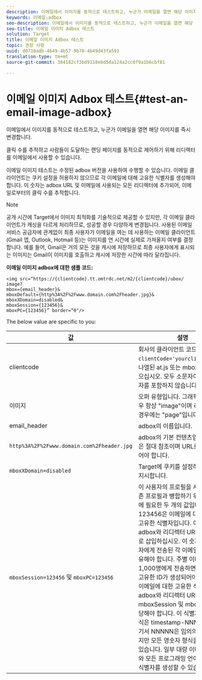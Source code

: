 ```yaml
---
description: 이메일에서 이미지를 동적으로 테스트하고, 누군가 이메일을 열면 해당 이미지를 즉시 변경합니다.
keywords: 이메일;adbox
seo-description: 이메일에서 이미지를 동적으로 테스트하고, 누군가 이메일을 열면 해당 이미지를 즉시 변경합니다.
seo-title: 이메일 이미지 Adbox 테스트
solution: Target
title: 이메일 이미지 Adbox 테스트
topic: 권장 사항
uuid: d0710adb-4649-4b57-9b70-4b49d43fa591
translation-type: tm+mt
source-git-commit: 384182cf3bd9110ebd5da124a2cc0f9a1b6cbf81

---
```



# 이메일 이미지 Adbox 테스트{#test-an-email-image-adbox}

이메일에서 이미지를 동적으로 테스트하고, 누군가 이메일을 열면 해당 이미지를 즉시 변경합니다.

클릭 수를 추적하고 사람들이 도달하는 랜딩 페이지를 동적으로 제어하기 위해 리디렉터를 이메일에서 사용할 수 있습니다.

이메일 이미지 테스트는 수정된 adbox 버전을 사용하여 수행할 수 있습니다. 이메일 클라이언트는 쿠키 설정을 허용하지 않으므로 각 이메일에 대해 고유한 식별자를 생성해야 합니다. 이 숫자는 adbox URL 및 이메일에 사용되는 모든 리디렉터에 추가되어, 이메일로부터의 클릭 수를 추적합니다.

>[!NOTE]
>
>공개 시간에 Target에서 이미지 최적화를 기술적으로 제공할 수 있지만, 각 이메일 클라이언트가 캐싱을 다르게 처리하므로, 성공할 경우 다양하게 변경됩니다. 사용된 이메일 서비스 공급자에 관계없이 최종 사용자가 이메일을 여는 데 사용하는 이메일 클라이언트(Gmail 앱, Outlook, Hotmail 등)는 이미지를 연 시간에 실제로 가져올지 여부를 결정합니다. 예를 들어, Gmail은 거의 모든 것을 캐시에 저장하므로 최종 사용자에게 표시되는 이미지는 Gmail이 이미지를 호출하고 캐시에 저장한 시간에 따라 달라집니다.

**이메일 이미지 adbox에 대한 샘플 코드:**

```
<img src=“https://{clientcode}.tt.omtrdc.net/m2/​{clientcode}/ubox/​image?
mbox={email_header}&
mboxDefault=​{http%3A%2F%2Fwww.domain.com%2Fheader.jpg}&
mboxXDomain=disabled&
mboxSession={123456}&
mboxPC={123456}” border=“0"/>
```

The below value are specific to you:

| 값 | 설명 |
|--- |--- |
| clientcode | 회사의 클라이언트 코드입니다. `clientCode='yourclientcode'`로 나열된 at.js 또는 mbox.js에서 찾으십시오. 모두 소문자이고 특수 문자를 포함하지 않습니다. |
| 이미지 | 오퍼 유형입니다. 그래픽 광고의 경우 항상 &quot;image&quot;이며 리디렉터의 경우에는 &quot;page&quot;입니다. |
| email_header | adbox의 이름입니다. |
| `http%3A%2F%2Fwww.domain.com%2Fheader.jpg` | adbox의 기본 컨텐츠입니다. 이것은 절대 참조이며 URL로 인코딩되어야 합니다. |
| `mboxXDomain=disabled` | Target에 쿠키를 설정하지 않도록 지시합니다. |
| `mboxSession=123456` 및 `mboxPC=123456` | 이 사용자의 프로필을 사이트의 기존 프로필과 병합하기 위해 Target에 필요한 두 개의 값입니다. 123456은 이메일에 대해 생성된 고유한 식별자입니다. 이 값을 모든 adbox와 리디렉터 URL에 동적으로 삽입하십시오. 이 숫자는 각 사용자에게 전송된 각 이메일에 대해 고유해야 합니다. 주별 이메일을 1,000명에게 전송하면 1,000개의 고유한 ID가 생성되어야 합니다.<br>이메일에 대한 고유한 식별자는 각 adbox와 리디렉터 URL에서 mboxSession 및 mboxPC에 할당해야 합니다. 이 식별자의 권장 형식은 timestamp-NNNNN이고 여기서 NNNNN은 임의의 5자리 숫자지만 모든 영숫자 형식을 사용할 수 있습니다. 일부 대량 이메일 서비스와 모든 프로그래밍 언어는 이 고유 식별자를 생성할 수 있습니다. |